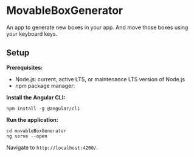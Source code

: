 # MovableBoxGenerator

An app to generate new boxes in your app. And move those boxes using your keyboard keys.

## Setup

**Prerequisites:**
- Node.js: current, active LTS, or maintenance LTS version of Node.js
- npm package manager: 
 
**Install the Angular CLI:**
```
npm install -g @angular/cli
```

**Run the application:**
```
cd movableBoxGenerator
ng serve --open
```

Navigate to `http://localhost:4200/`. 